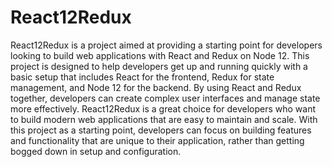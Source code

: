 # React12Redux
React12Redux is a project aimed at providing a starting point for developers looking to build web applications with React and Redux on Node 12. This project is designed to help developers get up and running quickly with a basic setup that includes React for the frontend, Redux for state management, and Node 12 for the backend. By using React and Redux together, developers can create complex user interfaces and manage state more effectively. React12Redux is a great choice for developers who want to build modern web applications that are easy to maintain and scale. With this project as a starting point, developers can focus on building features and functionality that are unique to their application, rather than getting bogged down in setup and configuration.
